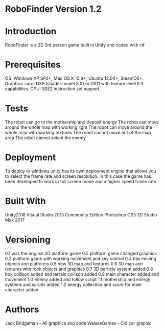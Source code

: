 # RoboFinder Version 1.2

# Introduction
RoboFinder is a 3D 3rd person game built in Unity and coded with c#

# Prerequisites
OS: Windows XP SP2+, Mac OS X 10.8+, Ubuntu 12.04+, SteamOS+.
Graphics card: DX9 (shader model 3.0) or DX11 with feature level 9.3 capabilities.
CPU: SSE2 instruction set support.

# Tests
The robot can go to the mothership and deposit energy
The robot can move around the whole map with working light
The robot can move around the whole map with working textures
The robot cannot move out of the map area
The robot cannot avioid the enemy

# Deployment
To deploy to windows unity has its own deployment engine that allows you to select the frame rate and screen resolution. In this case the game has been developed to work in full screen mode and a higher speed frame rate.

# Built With
Unity2016
Visual Studio 2015 Community Edition
Photoshop CS5
3D Studio Max 2017

# Versioning
0.1 was the original 2D platform game
0.2 platform game changed graphics
0.3 platform game with working movement and key control
0.4 has moving objects and platforms
0.5 new 3D map and textures
0.6 3D map and textures with rock objects and graphics
0.7 3D particle system added
0.8 box collison added and terrain collison added
0.9 main character added and movement
1.0 enemy added and follow script
1.1 mothership and energy systems and scripts added
1.2 energy collection and score for main character added

# Authors
Jack Bridgeman - All graphics and code
WeisseGames - Old car graphic
